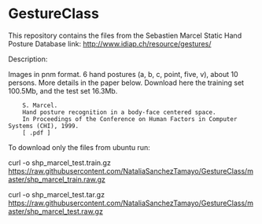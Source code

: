 # GestureClass

This repository contains the files from the Sebastien Marcel Static Hand Posture Database
link: http://www.idiap.ch/resource/gestures/ 

Description:
    
Images in pnm format. 6 hand postures (a, b, c, point, five, v), about 10 persons. More details in the paper below. Download here the training set 100.5Mb, and the test set 16.3Mb.

        S. Marcel.
        Hand posture recognition in a body-face centered space.
        In Proceedings of the Conference on Human Factors in Computer Systems (CHI), 1999.
        [ .pdf ] 

To download only the files from ubuntu run:

curl -o shp_marcel_test.train.gz https://raw.githubusercontent.com/NataliaSanchezTamayo/GestureClass/master/shp_marcel_train.raw.gz

curl -o shp_marcel_test.tar.gz https://raw.githubusercontent.com/NataliaSanchezTamayo/GestureClass/master/shp_marcel_test.raw.gz

